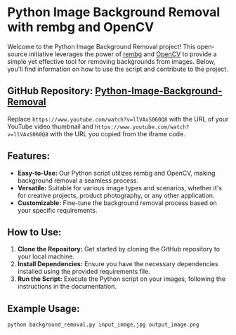 # Python Image Background Removal with rembg and OpenCV


Welcome to the Python Image Background Removal project! This open-source initiative leverages the power of [rembg](https://pypi.org/project/rembg/) and [OpenCV](https://opencv.org/) to provide a simple yet effective tool for removing backgrounds from images. Below, you'll find information on how to use the script and contribute to the project.

## GitHub Repository: [Python-Image-Background-Removal](https://github.com/Sameer103/Python-Image-Background-Removal)



Replace `https://www.youtube.com/watch?v=llVAxS060Q8` with the URL of your YouTube video thumbnail and `https://www.youtube.com/watch?v=llVAxS060Q8` with the URL you copied from the iframe code.


## Features:
- **Easy-to-Use:** Our Python script utilizes rembg and OpenCV, making background removal a seamless process.
- **Versatile:** Suitable for various image types and scenarios, whether it's for creative projects, product photography, or any other application.
- **Customizable:** Fine-tune the background removal process based on your specific requirements.

## How to Use:
1. **Clone the Repository:** Get started by cloning the GitHub repository to your local machine.
2. **Install Dependencies:** Ensure you have the necessary dependencies installed using the provided requirements file.
3. **Run the Script:** Execute the Python script on your images, following the instructions in the documentation.

## Example Usage:

```bash
python background_removal.py input_image.jpg output_image.png
